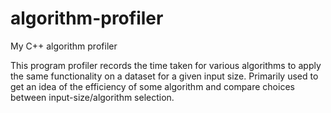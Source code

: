 # algorithm-profiler
My C++ algorithm profiler

This program profiler records the time taken for various algorithms to apply the same functionality on a dataset for a given input size.  Primarily used to get an idea of the efficiency of some algorithm and compare choices between input-size/algorithm selection.
